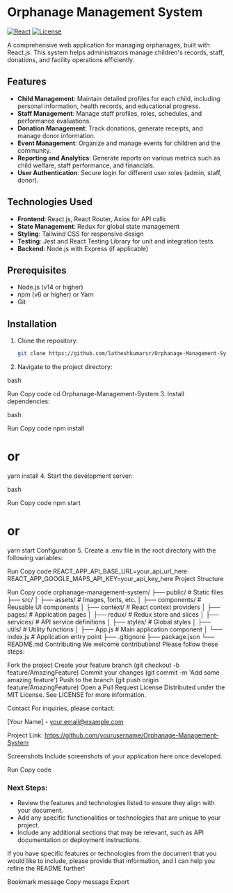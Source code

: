 # Orphanage Management System

[![React](https://img.shields.io/badge/React-20232A?style=for-the-badge&logo=react&logoColor=61DAFB)](https://reactjs.org/)
[![License](https://img.shields.io/badge/License-MIT-blue)](https://opensource.org/licenses/MIT)

A comprehensive web application for managing orphanages, built with React.js. This system helps administrators manage children's records, staff, donations, and facility operations efficiently.

## Features

- **Child Management**: Maintain detailed profiles for each child, including personal information, health records, and educational progress.
- **Staff Management**: Manage staff profiles, roles, schedules, and performance evaluations.
- **Donation Management**: Track donations, generate receipts, and manage donor information.
- **Event Management**: Organize and manage events for children and the community.
- **Reporting and Analytics**: Generate reports on various metrics such as child welfare, staff performance, and financials.
- **User  Authentication**: Secure login for different user roles (admin, staff, donor).

## Technologies Used

- **Frontend**: React.js, React Router, Axios for API calls
- **State Management**: Redux for global state management
- **Styling**: Tailwind CSS for responsive design
- **Testing**: Jest and React Testing Library for unit and integration tests
- **Backend**: Node.js with Express (if applicable)

## Prerequisites

- Node.js (v14 or higher)
- npm (v6 or higher) or Yarn
- Git

## Installation

1. Clone the repository:
   ```bash
   git clone https://github.com/latheshkumarsr/Orphanage-Management-System.git

2. Navigate to the project directory:

bash

Run
Copy code
cd Orphanage-Management-System
3. Install dependencies:

bash

Run
Copy code
npm install
# or
yarn install
4. Start the development server:

bash

Run
Copy code
npm start
# or
yarn start
Configuration
5. Create a .env file in the root directory with the following variables:


Run
Copy code
REACT_APP_API_BASE_URL=your_api_url_here
REACT_APP_GOOGLE_MAPS_API_KEY=your_api_key_here
Project Structure

Run
Copy code
orphanage-management-system/
├── public/               # Static files
├── src/
│   ├── assets/          # Images, fonts, etc.
│   ├── components/      # Reusable UI components
│   ├── context/         # React context providers
│   ├── pages/           # Application pages
│   ├── redux/           # Redux store and slices
│   ├── services/        # API service definitions
│   ├── styles/          # Global styles
│   ├── utils/           # Utility functions
│   ├── App.js           # Main application component
│   └── index.js         # Application entry point
├── .gitignore
├── package.json
└── README.md
Contributing
We welcome contributions! Please follow these steps:

Fork the project
Create your feature branch (git checkout -b feature/AmazingFeature)
Commit your changes (git commit -m 'Add some amazing feature')
Push to the branch (git push origin feature/AmazingFeature)
Open a Pull Request
License
Distributed under the MIT License. See LICENSE for more information.

Contact
For inquiries, please contact:

[Your Name] - your.email@example.com

Project Link: https://github.com/yourusername/Orphanage-Management-System

Screenshots
Include screenshots of your application here once developed.


Run
Copy code

### **Next Steps:**
- Review the features and technologies listed to ensure they align with your document.
- Add any specific functionalities or technologies that are unique to your project.
- Include any additional sections that may be relevant, such as API documentation or deployment instructions.

If you have specific features or technologies from the document that you would like to include, please provide that information, and I can help you refine the README further!

Bookmark message
Copy message
Export


